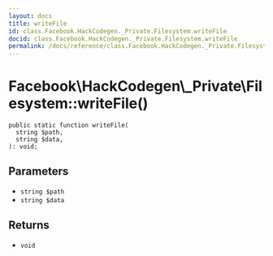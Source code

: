 ```yaml
---
layout: docs
title: writeFile
id: class.Facebook.HackCodegen._Private.Filesystem.writeFile
docid: class.Facebook.HackCodegen._Private.Filesystem.writeFile
permalink: /docs/reference/class.Facebook.HackCodegen._Private.Filesystem.writeFile.md
---
```

# Facebook\\HackCodegen\\_Private\\Filesystem::writeFile()




``` Hack
public static function writeFile(
  string $path,
  string $data,
): void;
```




## Parameters




- ` string $path `
- ` string $data `




## Returns




+ ` void `